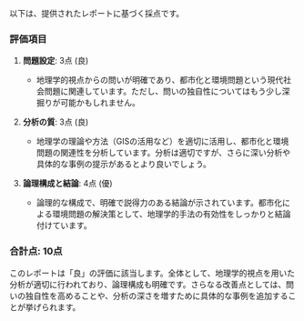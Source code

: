 以下は、提供されたレポートに基づく採点です。

### 評価項目

1. **問題設定**: 3点 (良)
   - 地理学的視点からの問いが明確であり、都市化と環境問題という現代社会問題に関連しています。ただし、問いの独自性についてはもう少し深掘りが可能かもしれません。

2. **分析の質**: 3点 (良)
   - 地理学の理論や方法（GISの活用など）を適切に活用し、都市化と環境問題の関連性を分析しています。分析は適切ですが、さらに深い分析や具体的な事例の提示があるとより良いでしょう。

3. **論理構成と結論**: 4点 (優)
   - 論理的な構成で、明確で説得力のある結論が示されています。都市化による環境問題の解決策として、地理学的手法の有効性をしっかりと結論付けています。

### 合計点: 10点

このレポートは「良」の評価に該当します。全体として、地理学的視点を用いた分析が適切に行われており、論理構成も明確です。さらなる改善点としては、問いの独自性を高めることや、分析の深さを増すために具体的な事例を追加することが挙げられます。